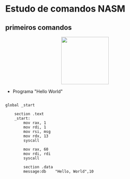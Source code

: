 # Estudo de comandos NASM
## primeiros comandos

<p align="center">
<img src="https://seeklogo.com/images/N/netwide-assembler-nasm-logo-EC5B1109AC-seeklogo.com.png" width=150px height=150x>

</p>

* Programa "Hello World"

```Assembly

global _start

    section .text
    _start:
        mov rax, 1
        mov rdi, 1
        mov rsi, msg
        mov rdx, 13 
        syscall
        
        mov rax, 60
        mov rdi, rdi
        syscall

        section .data
        message:db    "Hello, World",10
    
